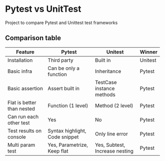 # Pytest vs UnitTest
Project to compare Pytest and Unittest test frameworks

## Comparison table

| Feature | Pytest | Unitest | Winner |
| --- | --- | --- | --- |
| Installation | Third party | Built in | Unitest |
| Basic infra | Can be only a function | Inheritance | Pytest |
| Basic assertion | Assert built in | TestCase instance methods| Pytest |
| Flat is better than nested | Function (1 level) | Method (2 level) | Pytest |
| Can run each other test | Yes | No | Pytest |
| Test results on console | Syntax highlight, Code snippet | Only line error | Pytest |
| Multi param test | Yes, Parametrize, Keep flat| Yes, Subtest, Increase nesting | Pytest |